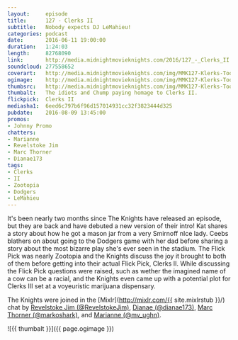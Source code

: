 ```yaml
---
layout:     episode
title:      127 - Clerks II
subtitle:	Nobody expects DJ LeMahieu!
categories: podcast
date:       2016-06-11 19:00:00
duration:   1:24:03
length:		82768090
link:       http://media.midnightmovieknights.com/2016/127_-_Clerks_II.m4a
soundcloud: 277558652
coverart:   http://media.midnightmovieknights.com/img/MMK127-Klerks-Too-1400x1400.png
ogimage:    http://media.midnightmovieknights.com/img/MMK127-Klerks-Too-750x750.png
thumbsrc:   http://media.midnightmovieknights.com/img/MMK127-Klerks-Too-200x200.png
thumbalt:   The idiots and Chump paying homage to Clerks II.
flickpick:  Clerks II
mediasha1:  6eed6c797b6f96d157014931cc32f3823444d325
pubdate:    2016-08-09 13:45:00
promos:
- Johnny Promo
chatters:
- Marianne
- Revelstoke Jim
- Marc Thorner
- Dianae173
tags:
- Clerks
- II
- Zootopia
- Dodgers
- LeMahieu
---
```

It's been nearly two months since The Knights have released an episode, but they are back and have debuted a new version of their intro! Kat shares a story about how he got a mason jar from a very Smirnoff nIce lady. Ceebs blathers on about going to the Dodgers game with her dad before sharing a story about the most bizarre play she's ever seen in the stadium. The Flick Pick was nearly Zootopia and the Knights discuss the joy it brought to both of them before getting into their actual Flick Pick, Clerks II. While discussing the Flick Pick questions were raised, such as wether the imagined name of a cow can be a racial, and the Knights even came up with a potential plot for Clerks III set at a voyeuristic marijuana dispensary.


The Knights were joined in the [Mixlr](http://mixlr.com/{{ site.mixlrstub }}/) chat by [Revelstoke Jim (@RevelstokeJim)](https://twitter.com/RevelstokeJim), [Dianae (@dianae173)](https://twitter.com/dianae173), [Marc Thorner (@markoshark)](https://twitter.com/markoshark), and [Marianne (@mv_ughn)](https://twitter.com/mv_ughn).

![{{ thumbalt }}]({{ page.ogimage }})
